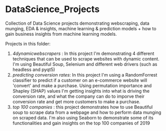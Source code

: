 # DataScience_Projects
Collection of Data Science projects demonstrating webscraping, data munging, EDA & insights, machine learning & prediction models + how to gain business insights from machine learning models.

Projects in this folder:
1. *4dynamicwebscrapers* : In this project I'm demonstrating 4 different techniques that can be used to scrape websites with dynamic content. I'm using Beautiful Soup, Selenium and different web drivers (such as headless and pyqt5) 
2. *predicting conversion rates*: In this project I'm using a RandomForrest classifier to predict if a customer on an e-commerce website will 'convert' and make a purchase. Using permutation importance and Shapley (SHAP) values I'm getting insights into what is driving the conversion rate, and what the company can do to imporve their conversion rate and get more customers to make a purchase.
3. *top 100 companies* : this project demonstrates how to use Beautiful soup to scrape data from a webpage and how to perform data munging on scraped data. I'm also using Seaborn to demonstrate some of its functionalities and gain insights on the top 100 companies of 2019
